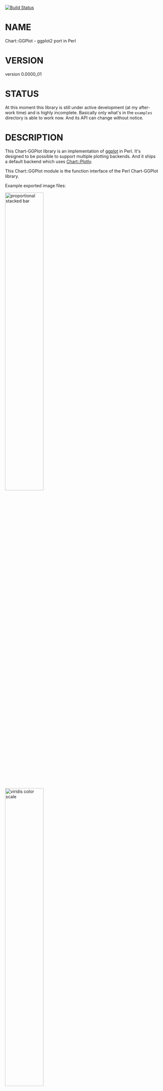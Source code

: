 [![Build Status](https://travis-ci.org/stphnlyd/perl5-Chart-GGPlot.svg?branch=master)](https://travis-ci.org/stphnlyd/perl5-Chart-GGPlot)

# NAME

Chart::GGPlot - ggplot2 port in Perl

# VERSION

version 0.0000\_01

# STATUS

At this moment this library is still under active development (at my
after-work time) and is highly incomplete. Basically only what's in the
`examples` directory is able to work now. And its API can change
without notice.

# DESCRIPTION

This Chart-GGPlot library is an implementation of
[ggplot](https://en.wikipedia.org/wiki/Ggplot) in Perl. It's designed to
be possible to support multiple plotting backends. And it ships a default
backend which uses [Chart::Plotly](https://metacpan.org/pod/Chart::Plotly).

This Chart::GGPlot module is the function interface of the Perl Chart-GGPlot
library.

Example exported image files:

<div>
    <p float="left">
    <img src="https://raw.githubusercontent.com/stphnlyd/perl5-Chart-GGPlot/master/examples/position_stack_02_02.png" alt="proportional stacked bar" width="50%">
    <img src="https://raw.githubusercontent.com/stphnlyd/perl5-Chart-GGPlot/master/examples/scale_viridis_02_01.png" alt="viridis color scale" width="50%">
    <img src="https://raw.githubusercontent.com/stphnlyd/perl5-Chart-GGPlot/master/examples/theme_01_06.png" alt="theme 'minimal'" width="50%">
    </p>
</div>

# FUNCTIONS

## ggplot

```
ggplot(:$data, :$mapping, %rest)
```

This is same as `Chart::GGPlot::Plot->new(...)`.

## qplot

```
qplot(:$x, :$y,
      Str :$geom='auto',
      :$xlim=undef, :$ylim=undef,
      :$title=undef, :$xlab='x', :$ylab='y',
      %rest)
```

# ENVIRONMENT VARIABLES

## CHART\_GGPLOT\_TRACE

A positive integer would enable debug messages.

# SEE ALSO

[ggplot](https://en.wikipedia.org/wiki/Ggplot)

# AUTHOR

Stephan Loyd <sloyd@cpan.org>

# COPYRIGHT AND LICENSE

This software is copyright (c) 2018 by Stephan Loyd.

This is free software; you can redistribute it and/or modify it under
the same terms as the Perl 5 programming language system itself.
